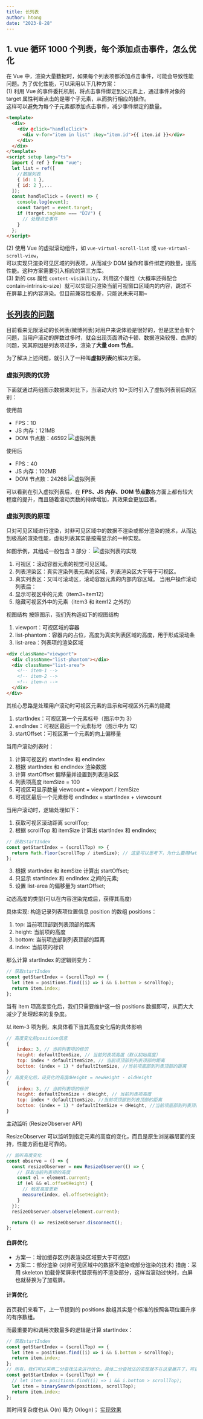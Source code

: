 ```yaml
---
title: 长列表
author: htong
date: "2023-8-28"
---
```


## 1. vue 循环 1000 个列表，每个添加点击事件，怎么优化

在 Vue 中，渲染大量数据时，如果每个列表项都添加点击事件，可能会导致性能问题。为了优化性能，可以采用以下几种方案：  
(1) 利用 Vue 的事件委托机制，将点击事件绑定到父元素上，通过事件对象的 target 属性判断点击的是哪个子元素，从而执行相应的操作。  
这样可以避免为每个子元素都添加点击事件，减少事件绑定的数量。

```html
<template>
  <div>
    <div @click="handleClick">
      <div v-for="item in list" :key="item.id">{{ item.id }}</div>
    </div>
  </div>
</template>
<script setup lang="ts">
  import { ref } from "vue";
  let list = ref([
    //数据列表
    { id: 1 },
    { id: 2 },...
  ]);
  const handleClick = (event) => {
    console.log(event);
    const target = event.target;
    if (target.tagName === "DIV") {
      // 处理点击事件
    }
  };
</script>
```

(2) 使用 Vue 的虚拟滚动组件，如 `vue-virtual-scroll-list` 或 `vue-virtual-scroll-view`，  
可以实现只渲染可见区域的列表项，从而减少 DOM 操作和事件绑定的数量，提高性能。这种方案需要引入相应的第三方库。  
(3) 新的 css 属性 `content-visibility`，利用这个属性（大概率还得配合 contain-intrinsic-size）就可以实现只渲染当前可视窗口区域内的内容，跳过不在屏幕上的内容渲染。但目前兼容性极差，只能说未来可期~

## [长列表的问题](https://zhuanlan.zhihu.com/p/444778554)

目前看来无限滚动的长列表(微博列表)对用户来说体验是很好的，但是这里会有个问题，当用户滚动的屏数过多时，就会出现页面滑动卡顿、数据渲染较慢、白屏的问题，究其原因是列表项过多，渲染了**大量 dom 节点**。

为了解决上述问题，就引入了一种叫**虚拟列表**的解决方案。

### 虚拟列表的优势

下面就通过两组图示数据来对比下，当滚动大约 10+页时引入了虚拟列表前后的区别：

使用前

- FPS：10
- JS 内存：121MB
- DOM 节点数：46592
  ![虚拟列表](/images/vue/long-list1.png)

使用后

- FPS：40
- JS 内存：102MB
- DOM 节点数：24268
  ![虚拟列表](/images/vue/long-list2.png)

可以看到在引入虚拟列表后，在 **FPS、JS 内存、DOM 节点数**各方面上都有较大程度的提升，而且随着滚动页数的持续增加，其效果会更加显著。

### 虚拟列表的原理

只对可见区域进行渲染，对非可见区域中的数据不渲染或部分渲染的技术，从而达到极高的渲染性能，虚拟列表其实是按需显示的一种实现。

如图示例，其组成一般包含 3 部分：
![虚拟列表的实现](/images/vue/long-list3.png)

1. 可视区：滚动容器元素的视觉可见区域。
2. 列表渲染区：真实渲染列表元素的区域，列表渲染区大于等于可视区。
3. 真实列表区：又叫可滚动区，滚动容器元素的内部内容区域。
   当用户操作滚动列表后：
4. 显示可视区中的元素（item3~item12）
5. 隐藏可视区外中的元素（item3 和 item12 之外的）

视图结构
按照图示，我们先构造如下的视图结构

1. viewport：可视区域的容器
2. list-phantom：容器内的占位，高度为真实列表区域的高度，用于形成滚动条
3. list-area：列表项的渲染区域

```html
<div className="viewport">
  <div className="list-phantom"></div>
  <div className="list-area">
    <!-- item-1 -->
    <!-- item-2 -->
    <!-- item-n -->
  </div>
</div>
```

其核心思路是处理用户滚动时可视区元素的显示和可视区外元素的隐藏

1. startIndex：可视区第一个元素标号（图示中为 3）
2. endIndex：可视区最后一个元素标号（图示中为 12）
3. startOffset：可视区第一个元素的向上偏移量

当用户滚动列表时：

1. 计算可视区的 startIndex 和 endIndex
2. 根据 startIndex 和 endIndex 渲染数据
3. 计算 startOffset 偏移量并设置到列表渲染区
4. 列表项高度 itemSize = 100
5. 可视区可显示数量 viewcount = viewport / itemSize
6. 可视区最后一个元素标号 endIndex = startIndex + viewcount

当用户滚动时，逻辑处理如下：

1. 获取可视区滚动距离 scrollTop;
2. 根据 scrollTop 和 itemSize 计算出 startIndex 和 endIndex;

```js
// 获取startIndex
const getStartIndex = (scrollTop) => {
  return Math.floor(scrollTop / itemSize); // 这里可以思考下，为什么要用Math.floor
};
```

3. 根据 startIndex 和 itemSize 计算出 startOffset;
4. 只显示 startIndex 和 endIndex 之间的元素;
5. 设置 list-area 的偏移量为 startOffset;

动态高度的类型(可以在内容渲染完成后，获得其高度)

具体实现:
构造记录列表项位置信息 position 的数组 positions：

1. top: 当前项顶部到列表顶部的距离
2. height: 当前项的高度
3. bottom: 当前项底部到列表顶部的距离
4. index: 当前项的标识

那么计算 startIndex 的逻辑则变为：

```js
// 获取startIndex
const getStartIndex = (scrollTop) => {
  let item = positions.find((i) => i && i.bottom > scrollTop);
  return item.index;
};
```

当有 item 项高度变化后，我们只需要维护这一份 positions 数据即可，从而大大减少了处理起来的复杂度。

以 item-3 项为例，来具体看下当其高度变化后的具体影响

```js
// 高度变化前position信息
{
    index: 3, // 当前列表项的标识
    height: defaultItemSize, // 当前列表项高度（默认初始高度）
    top: index * defaultItemSize, // 当前项顶部到列表顶部的距离
    bottom: (index + 1) * defaultItemSize, //当前项底部到列表顶部的距离
}
// 高度变化后，设变化的高度dHeight = newHeight - oldHeight
{
    index: 3, // 当前列表项的标识
    height: defaultItemSize + dHeight, // 当前列表项高度
    top: index * defaultItemSize, //当前项顶部到列表顶部的距离
    bottom: (index + 1) * defaultItemSize + dHeight, //当前项底部到列表顶部的距离
}
```

主动监听 (ResizeObserver API)

ResizeObserver 可以监听到指定元素的高度的变化，而且是原生浏览器层面的支持，性能方面也是可靠的。

```js
// 监听高度变化
const observe = () => {
  const resizeObserver = new ResizeObserver(() => {
    // 获取当前列表项的高度
    const el = element.current;
    if (el && el.offsetHeight) {
      // 触发高度更新
      measure(index, el.offsetHeight);
    }
  });
  resizeObserver.observe(element.current);

  return () => resizeObserver.disconnect();
};
```

#### 白屏优化

- 方案一：增加缓存区(列表渲染区域要大于可视区)
- 方案二：部分渲染 (对非可见区域中的数据不渲染或部分渲染的技术)
  措施：采用 skeleton 加载骨架屏来代替原有的不渲染部分，这样当滚动过快时，白屏也就替换为了加载屏。

#### 计算优化

首页我们来看下，上一节提到的 positions 数组其实是个标准的按照各项位置升序的有序数组。

而最重要的和调用次数最多的逻辑是计算 startIndex：

```js
// 获取startIndex
const getStartIndex = (scrollTop) => {
  let item = positions.find((i) => i && i.bottom > scrollTop);
  return item.index;
};
// 所有，我们可以采用二分查找法来进行优化，具体二分查找法的实现就不在这里展开了，可查看在线示例。
const getStartIndex = (scrollTop) => {
  // let item = positions.find((i) => i && i.bottom > scrollTop);
  let item = binarySearch(positions, scrollTop);
  return item.index;
};
```

其时间复杂度也从 O(n) 降为 O(logn)；
[实现效果](https://codesandbox.io/p/sandbox/virtuallis4-tyoo9)

